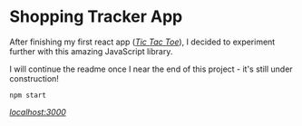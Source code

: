 # Shopping Tracker App

After finishing my first react app ([_Tic Tac Toe_](https://github.com/davidpaps/tic_tac_toe_with_react)), I decided to experiment further with this amazing JavaScript library.

I will continue the readme once I near the end of this project - it's still under construction!

```
npm start
```

[_localhost:3000_](http://localhost:3000/)
